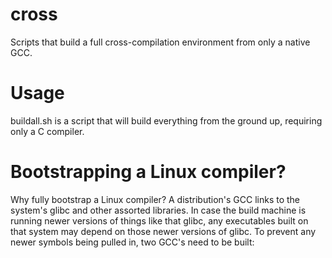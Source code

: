cross
=====

Scripts that build a full cross-compilation environment from only a native GCC.

Usage
=====

buildall.sh is a script that will build everything from the ground up, requiring only a C compiler.

Bootstrapping a Linux compiler?
===============================
Why fully bootstrap a Linux compiler?
A distribution's GCC links to the system's glibc and other assorted libraries.
In case the build machine is running newer versions of things like that glibc,
any executables built on that system may depend on those newer versions of glibc.
To prevent any newer symbols being pulled in, two GCC's need to be built:
